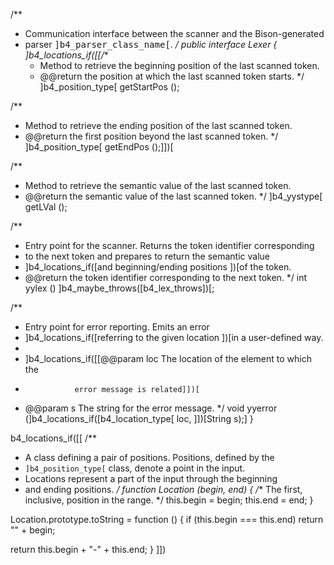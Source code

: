 /**
 * Communication interface between the scanner and the Bison-generated
 * parser <tt>]b4_parser_class_name[</tt>.
 */
public interface Lexer {
  ]b4_locations_if([[/**
   * Method to retrieve the beginning position of the last scanned token.
   * @@return the position at which the last scanned token starts.  */
  ]b4_position_type[ getStartPos ();

  /**
   * Method to retrieve the ending position of the last scanned token.
   * @@return the first position beyond the last scanned token.  */
  ]b4_position_type[ getEndPos ();]])[

  /**
   * Method to retrieve the semantic value of the last scanned token.
   * @@return the semantic value of the last scanned token.  */
  ]b4_yystype[ getLVal ();

  /**
   * Entry point for the scanner.  Returns the token identifier corresponding
   * to the next token and prepares to return the semantic value
   * ]b4_locations_if([and beginning/ending positions ])[of the token.
   * @@return the token identifier corresponding to the next token. */
  int yylex () ]b4_maybe_throws([b4_lex_throws])[;

  /**
   * Entry point for error reporting.  Emits an error
   * ]b4_locations_if([referring to the given location ])[in a user-defined way.
   *
   * ]b4_locations_if([[@@param loc The location of the element to which the
   *                error message is related]])[
   * @@param s The string for the error message.  */
   void yyerror (]b4_locations_if([b4_location_type[ loc, ]])[String s);]
}













b4_locations_if([[
/**
* A class defining a pair of positions.  Positions, defined by the
* <code>]b4_position_type[</code> class, denote a point in the input.
* Locations represent a part of the input through the beginning
* and ending positions.  */
function Location (begin, end) {
  /** The first, inclusive, position in the range.  */
  this.begin = begin;
  this.end = end;
}

Location.prototype.toString = function () {
  if (this.begin === this.end)
    return "" + begin;

  return this.begin + "-" + this.end;
}
]])
